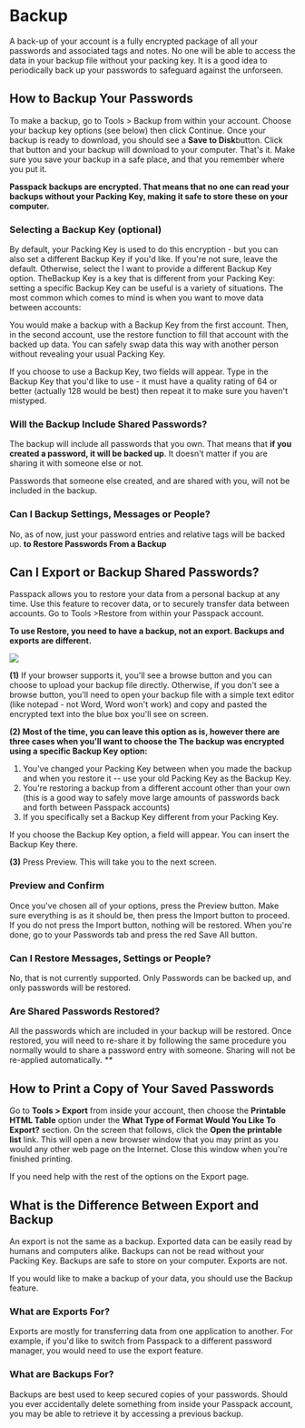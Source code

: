 # Backup

A back-up of your account is a  fully encrypted package of all your passwords and associated tags and notes. No one will be able to access the data in your backup file without your packing key. It is a good idea to periodically back up your passwords to safeguard against the unforseen.

## **How to Backup Your Passwords**

To make a backup, go to Tools &gt; Backup from within your account. Choose your backup key options \(see below\) then click Continue. Once your backup is ready to download, you should see a **Save to Disk**button. Click that button and your backup will download to your computer. That's it. Make sure you save your backup in a safe place, and that you remember where you put it.

**Passpack backups are encrypted. That means that no one can read your backups without your Packing Key, making it safe to store these on your computer.**

### Selecting a Backup Key \(optional\)

By default, your Packing Key is used to do this encryption - but you can also set a different Backup Key if you'd like. If you're not sure, leave the default. Otherwise, select the I want to provide a different Backup Key option. TheBackup Key is a key that is different from your Packing Key: setting a specific Backup Key can be useful is a variety of situations. The most common which comes to mind is when you want to move data between accounts:

You would make a backup with a Backup Key from the first account. Then, in the second account, use the restore function to fill that account with the backed up data. You can safely swap data this way with another person without revealing your usual Packing Key.

If you choose to use a Backup Key, two fields will appear. Type in the Backup Key that you'd like to use - it must have a quality rating of 64 or better \(actually 128 would be best\) then repeat it to make sure you haven't mistyped.

### Will the Backup Include Shared Passwords?

The backup will include all passwords that you own. That means that **if you created a password, it will be backed up**. It doesn't matter if you are sharing it with someone else or not.

Passwords that someone else created, and are shared with you, will not be included in the backup.

### Can I Backup Settings, Messages or People?

No, as of now, just your password entries and relative tags will be backed up. **to Restore Passwords From a Backup**

## **Can I Export or Backup Shared Passwords?**

Passpack allows you to restore your data from a personal backup at any time. Use this feature to recover data, or to securely transfer data between accounts. Go to Tools &gt;Restore from within your Passpack account.

**To use Restore, you need to have a backup, not an export. Backups and exports are different.**

![](../.gitbook/assets/restore.jpg)

**\(1\)** If your browser supports it, you'll see a browse button and you can choose to upload your backup file directly. Otherwise, if you don't see a browse button, you'll need to open your backup file with a simple text editor \(like notepad - not Word, Word won't work\) and copy and pasted the encrypted text into the blue box you'll see on screen.

**\(2\) Most of the time, you can leave this option as is, however there are three cases when you'll want to choose the The backup was encrypted using a specific Backup Key option:**

1. You've changed your Packing Key between when you made the backup and when you restore it -- use your old Packing Key as the Backup Key.
2. You're restoring a backup from a different account other than your own \(this is a good way to safely move large amounts of passwords back and forth between Passpack accounts\)
3. If you specifically set a Backup Key different from your Packing Key.

If you choose the Backup Key option, a field will appear. You can insert the Backup Key there.

**\(3\)** Press Preview. This will take you to the next screen.

### Preview and Confirm

Once you've chosen all of your options, press the Preview button. Make sure everything is as it should be, then press the Import button to proceed. If you do not press the Import button, nothing will be restored. When you're done, go to your Passwords tab and press the red Save All button.

### Can I Restore Messages, Settings or People?

No, that is not currently supported. Only Passwords can be backed up, and only passwords will be restored.

### Are Shared Passwords Restored?

All the passwords which are included in your backup will be restored. Once restored, you will need to re-share it by following the same procedure you normally would to share a password entry with someone. Sharing will not be re-applied automatically. _\*\*_

## **How to Print a Copy of Your Saved Passwords**

Go to **Tools &gt; Export** from inside your account, then choose the **Printable HTML Table** option under the **What Type of Format Would You Like To Export?** section. On the screen that follows, click the **Open the printable list** link. This will open a new browser window that you may print as you would any other web page on the Internet. Close this window when you're finished printing.

If you need help with the rest of the options on the Export page.

## **What is the Difference Between Export and Backup**

An export is not the same as a backup. Exported data can be easily read by humans and computers alike. Backups can not be read without your Packing Key. Backups are safe to store on your computer. Exports are not.

If you would like to make a backup of your data, you should use the Backup feature.

### What are Exports For?

Exports are mostly for transferring data from one application to another. For example, if you'd like to switch from Passpack to a different password manager, you would need to use the export feature.

### What are Backups For?

Backups are best used to keep secured copies of your passwords. Should you ever accidentally delete something from inside your Passpack account, you may be able to retrieve it by accessing a previous backup.

